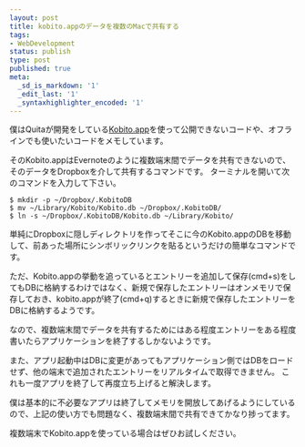 ```yaml
---
layout: post
title: kobito.appのデータを複数のMacで共有する
tags:
- WebDevelopment
status: publish
type: post
published: true
meta:
  _sd_is_markdown: '1'
  _edit_last: '1'
  _syntaxhighlighter_encoded: '1'
---
```

<p>僕はQuitaが開発をしている<a href="http://kobitoapp.com/" target="_blank">Kobito.app</a>を使って公開できないコードや、オフラインでも使いたいコードをメモしています。</p>

<p>そのKobito.appはEvernoteのように複数端末間でデータを共有できないので、そのデータをDropboxを介して共有するコマンドです。
ターミナルを開いて次のコマンドを入力して下さい。</p>

```
$ mkdir -p ~/Dropbox/.KobitoDB
$ mv ~/Library/Kobito/Kobito.db ~/Dropbox/.KobitoDB/
$ ln -s ~/Dropbox/.KobitoDB/Kobito.db ~/Library/Kobito/
```

<p>単純にDropboxに隠しディレクトリを作ってそこに今のKobito.appのDBを移動して、前あった場所にシンボリックリンクを貼るというだけの簡単なコマンドです。</p>

<p>ただ、Kobito.appの挙動を追っているとエントリーを追加して保存(cmd+s)をしてもDBに格納するわけではなく、新規で保存したエントリーはオンメモリで保存しておき、kobito.appが終了(cmd+q)するときに新規で保存したエントリーをDBに格納するようです。</p>

<p>なので、複数端末間でデータを共有するためにはある程度エントリーをある程度書いたらアプリケーションを終了するしかないようです。</p>

<p>また、アプリ起動中はDBに変更があってもアプリケーション側ではDBをロードせず、他の端末で追加されたエントリーをリアルタイムで取得できません。
これも一度アプリを終了して再度立ち上げると解決します。</p>

<p>僕は基本的に不必要なアプリは終了してメモリを開放してあげるようにしているので、上記の使い方でも問題なく、複数端末間で共有できてかなり捗ってます。</p>

<p>複数端末でKobito.appを使っている場合はぜひお試しください。</p>
